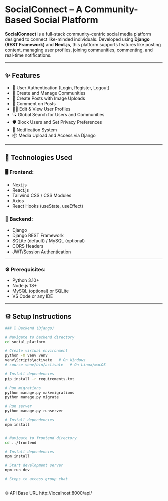 # SocialConnect – A Community-Based Social Platform

**SocialConnect** is a full-stack community-centric social media platform designed to connect like-minded individuals. Developed using **Django (REST Framework)** and **Next.js**, this platform supports features like posting content, managing user profiles, joining communities, commenting, and real-time notifications.

---

## ✨ Features

- 🔐 User Authentication (Login, Register, Logout)
- 👥 Create and Manage Communities
- 📸 Create Posts with Image Uploads
- 💬 Comment on Posts
- 🧑‍💼 Edit & View User Profiles
- 🔍 Global Search for Users and Communities
- 🛡️ Block Users and Set Privacy Preferences
- 🔔 Notification System
- 📦 Media Upload and Access via Django

---

## 🚀 Technologies Used

### 🖥 Frontend:
- Next.js
- React.js
- Tailwind CSS / CSS Modules
- Axios
- React Hooks (useState, useEffect)

### 🧠 Backend:
- Django
- Django REST Framework
- SQLite (default) / MySQL (optional)
- CORS Headers
- JWT/Session Authentication

---

### ⚙️ Prerequisites:
- Python 3.10+
- Node.js 18+
- MySQL (optional) or SQLite
- VS Code or any IDE

---

## ⚙️ Setup Instructions
```bash
### 🔧 Backend (Django)

# Navigate to backend directory
cd social_platform

# Create virtual environment
python -m venv venv
venv\Scripts\activate   # On Windows
# source venv/bin/activate   # On Linux/macOS

# Install dependencies
pip install -r requirements.txt

# Run migrations
python manage.py makemigrations
python manage.py migrate

# Run server
python manage.py runserver

# Install dependencies
npm install


# Navigate to frontend directory
cd ../frontend

# Install dependencies
npm install

# Start development server
npm run dev

# Steps to access group chat



```

🌐 API Base URL
http://localhost:8000/api/



